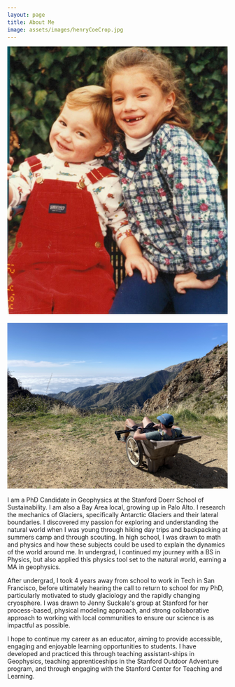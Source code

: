 ```yaml
---
layout: page
title: About Me
image: assets/images/henryCoeCrop.jpg
---
```


<div class="box alt">
  <div class="row 50% uniform">
    <div class="3u"><span class="image fit"><img src="assets/images/michellePaul.jpg" alt="" /></span></div>
    <div class="5u"><span class="image fit"><img src="assets/images/paulMcmShelf.jpg" alt="" /></span></div>
    <div class="4u$"><span class="image fit"><img src="assets/images/conePeak1.jpg" alt="" /></span></div>
  </div>
</div>

I am a PhD Candidate in Geophysics at the Stanford Doerr School of Sustainability. I am also a Bay Area local, growing up in Palo Alto. I research the mechanics of Glaciers, specifically Antarctic Glaciers and their lateral boundaries. I discovered my passion for exploring and understanding the natural world when I was young through hiking day trips and backpacking at summers camp and through scouting. In high school, I was drawn to math and physics and how these subjects could be used to explain the dynamics of the world around me. In undergrad, I continued my journey with a BS in Physics, but also applied this physics tool set to the natural world, earning a MA in geophysics. 

After undergrad, I took 4 years away from school to work in Tech in San Francisco, before ultimately hearing the call to return to school for my PhD, particularly motivated to study glaciology and the rapidly changing cryosphere. I was drawn to Jenny Suckale's group at Stanford for her process-based, physical modeling approach, and strong collaborative approach to working with local communities to ensure our science is as impactful as possible. 

I hope to continue my career as an educator, aiming to provide accessible, engaging and enjoyable learning opportunities to students. I have developed and practiced this through teaching assistant-ships in Geophysics, teaching apprenticeships in the Stanford Outdoor Adventure program, and through engaging with the Stanford Center for Teaching and Learning. 


<!-- <div class="box alt">
     <div class="row 50% uniform">
     	  <div class="4u"><span class="image fit"><img src="assets/images/thwaites1.jpg" alt="" /></span></div>
          <div class="4u"><span class="image fit"><img src="assets/images/image48.jpg" alt="" /></span></div>
     	  <div class="4u$"><span class="image fit"><img src="assets/images/image12.jpg" alt="" /></span></div>
     </div>
</div> -->


